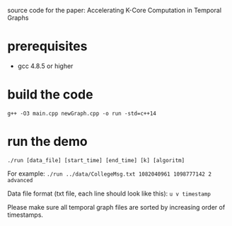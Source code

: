 source code for the paper: Accelerating K-Core Computation in Temporal Graphs
# prerequisites
 - gcc 4.8.5 or higher
# build the code
``
g++ -O3 main.cpp newGraph.cpp -o run -std=c++14
``
# run the demo
``
./run [data_file] [start_time] [end_time] [k] [algoritm]
``

For example:
``
./run ../data/CollegeMsg.txt 1082040961 1098777142 2 advanced
``

Data file format (txt file, each line should look like this):
``
u v timestamp
``

Please make sure all temporal graph files are sorted by increasing order of timestamps.
